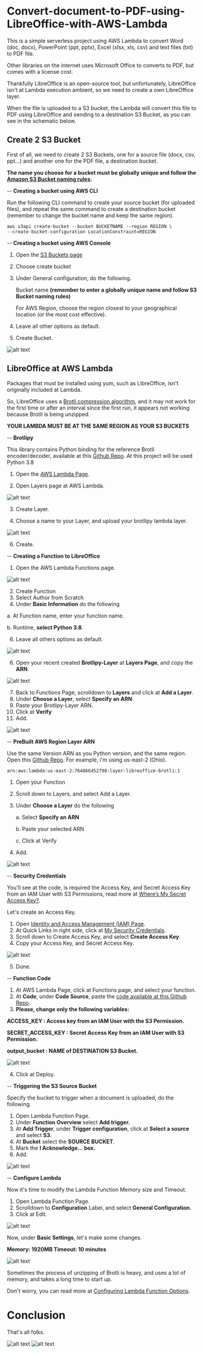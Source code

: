 # Convert-document-to-PDF-using-LibreOffice-with-AWS-Lambda

This is a simple serverless project using AWS Lambda to convert Word (doc, docx), PowerPoint (ppt, pptx), Excel (xlsx, xls, csv) and text files (txt) to PDF file.

Other libraries on the internet uses Microsoft Office to converts to PDF, but comes with a license cost.

Thankfully LibreOffice is an open-source tool, but unfortunately, LibreOffice isn't at Lambda execution ambient, so we need to create a own LibreOffice layer. 

When the file is uploaded to a S3 bucket, the Lambda will convert this file to PDF using LibreOffice and sending to a destination S3 Bucket, as you can see in the schematic below.


## Create 2 S3 Bucket

First of all, we need to create 2 S3 Buckets, one for a source file (docx, csv, ppt...) and another one for the PDF file, a destination bucket.

**The name you choose for a bucket must be globally unique and follow the [Amazon S3 Bucket naming rules](https://docs.aws.amazon.com/AmazonS3/latest/userguide/bucketnamingrules.html).**

-- **Creating a bucket using AWS CLI**

Run the following CLI command to create your source bucket (for uploaded files), and repeat the same command to create a destination bucket (remember to change the bucket name and keep the same region).

```
aws s3api create-bucket --bucket BUCKETNAME --region REGION \
--create-bucket-configuration LocationConstraint=REGION

```

-- **Creating a bucket using AWS Console**

1. Open the [S3 Buckets page](https://console.aws.amazon.com/s3/buckets)
2. Choose create bucket
3. Under General configuration, do the following.
   
    Bucket name **(remember to enter a globally unique name and follow S3 Bucket naming rules)**
  
    For AWS Region, choose the region closest to your geographical location (or the most cost effective).

4. Leave all other options as default.
5. Create Bucket.

![alt text](https://github.com/kontrolinho/Convert-document-to-PDF-using-LibreOffice-with-AWS-Lambda/blob/main/Images/Lambda18.png?raw=true)


## LibreOffice at AWS Lambda

 Packages that must be installed using yum, such as LibreOffice, isn't originally included at Lambda.
 
 So, LibreOffice uses a [Brotli compression algorithm](https://github.com/google/brotli), and it may not work for the first time or after an interval since the first run, it appears not working because Brotli is being unzipped.

 **YOUR LAMBDA MUST BE AT THE SAME REGION AS YOUR S3 BUCKETS**

-- **Brotlipy**

This library contains Python binding for the reference Brotli encoder/decoder, available at this [Github Repo](https://github.com/kuharan/Lambda-Layers).
At this project will be used Python 3.8

1. Open the [AWS Lambda Page](https://us-east-2.console.aws.amazon.com/lambda/home?region=us-east-2#/begin).

2. Open Layers page at AWS Lambda.

![alt text](https://github.com/kontrolinho/Convert-document-to-PDF-using-LibreOffice-with-AWS-Lambda/blob/main/Images/Lambda2.png?raw=true)

3. Create Layer.

4. Choose a name to your Layer, and upload your brotlipy lambda layer.

![alt text](https://github.com/kontrolinho/Convert-document-to-PDF-using-LibreOffice-with-AWS-Lambda/blob/main/Images/Lambda3.png?raw=true)

6. Create.
   
 -- **Creating a Function to LibreOffice**
1. Open the AWS Lambda Functions page.

![alt text](https://github.com/kontrolinho/Convert-document-to-PDF-using-LibreOffice-with-AWS-Lambda/blob/main/Images/Lambda4.png?raw=true)

2. Create Function
3. Select Author from Scratch
4. Under **Basic Information** do the following

a. At Function name, enter your function name.
  
  b. Runtime, **select Python 3.8**.

6. Leave all others options as default.

![alt text](https://github.com/kontrolinho/Convert-document-to-PDF-using-LibreOffice-with-AWS-Lambda/blob/main/Images/Lambda5.png?raw=true)

6. Open your recent created **Brotlipy-Layer** at **Layers Page**, and copy the **ARN**.

![alt text](https://github.com/kontrolinho/Convert-document-to-PDF-using-LibreOffice-with-AWS-Lambda/blob/main/Images/lambda13.png?raw=true)

7. Back to Functions Page, scrolldown to **Layers** and click at **Add a Layer**.
8. Under **Choose a Layer**, select **Specify an ARN**
9. Paste your Brotlipy-Layer ARN.
10. Click at **Verify**
11. Add.

![alt text](https://github.com/kontrolinho/Convert-document-to-PDF-using-LibreOffice-with-AWS-Lambda/blob/main/Images/lambda14.png?raw=true)


-- **PreBuilt AWS Region Layer ARN**

Use the same Version ARN as you Python version, and the same region. Open this [Github Repo](https://github.com/shelfio/libreoffice-lambda-layer#version-arns).
For example, i'm using us-east-2 (Ohio).
```
arn:aws:lambda:us-east-2:764866452798:layer:libreoffice-brotli:1
```

1. Open your Function
2. Scroll down to Layers, and select Add a Layer.
3. Under **Choose a Layer** do the following

   a. Select **Specify an ARN**

   b. Paste your selected ARN

   c. Click at Verify

5. Add.

![alt text](https://github.com/kontrolinho/Convert-document-to-PDF-using-LibreOffice-with-AWS-Lambda/blob/main/Images/Lambda7.png?raw=true)

-- **Security Credentials**

You'll see at the code, is required the Access Key, and Secret Access Key from an IAM User with S3 Permissions, read more at [
Where’s My Secret Access Key?](https://aws.amazon.com/pt/blogs/security/wheres-my-secret-access-key/).

Let's create an Access Key.
1. Open [Identity and Access Management (IAM) Page](https://us-east-1.console.aws.amazon.com/iamv2/home#/home).
2. At Quick Links in right side, click at [My Security Credentials](https://us-east-1.console.aws.amazon.com/iamv2/home#/security_credentials).
3. Scroll down to Create Access Key, and select **Create Access Key**.
4. Copy your Access Key, and Secret Access Key.

![alt text](https://github.com/kontrolinho/Convert-document-to-PDF-using-LibreOffice-with-AWS-Lambda/blob/main/Images/Lambda8.png?raw=true)

5. Done.


-- **Function Code**
 1. At AWS Lambda Page, click at Functions page, and select your function.
 2. At **Code**, under **Code Source**, paste the [code available at this Github Repo](https://github.com/kontrolinho/Convert-document-to-PDF-using-LibreOffice-with-AWS-Lambda/blob/main/converter.py). 
 3. **Please, change only the following variables:**
  
  
  **ACCESS_KEY : Access key from an IAM User with the S3 Permission.**
  
  **SECRET_ACCESS_KEY : Secret Access Key from an IAM User with S3 Permission.**
  
  **output_bucket : NAME of DESTINATION S3 Bucket.**

  ![alt text](https://github.com/kontrolinho/Convert-document-to-PDF-using-LibreOffice-with-AWS-Lambda/blob/main/Images/Lambda9.png?raw=true)

 
 4. Click at Deploy.


-- **Triggering the S3 Source Bucket**


Specify the bucket to trigger when a document is uploaded, do the following.
1. Open Lambda Function Page.
2. Under **Function Overview** select **Add trigger.**
3. At **Add Trigger**, under **Trigger configuration**, click at **Select a source** and select **S3**.
4. At **Bucket** select the **SOURCE BUCKET**.
5. Mark the **I Acknowledge... box.**
6. Add.

![alt text](https://github.com/kontrolinho/Convert-document-to-PDF-using-LibreOffice-with-AWS-Lambda/blob/main/Images/lambda10.png?raw=true)

-- **Configure Lambda**


Now it's time to modify the Lambda Function Memory size and Timeout.
1. Open Lambda Function Page.
2. Scrolldown to **Configuration** Label, and select **General Configuration.**
3. Click at Edit.

![alt text](https://github.com/kontrolinho/Convert-document-to-PDF-using-LibreOffice-with-AWS-Lambda/blob/main/Images/lambda11.png?raw=true)

Now, under **Basic Settings**, let's make some changes.

**Memory: 1920MB
Timeout: 10 minutes**

![alt text](https://github.com/kontrolinho/Convert-document-to-PDF-using-LibreOffice-with-AWS-Lambda/blob/main/Images/lambda12.png?raw=true)

Sometimes the process of unzipping of Brotli is heavy, and uses a lot of memory, and takes a long time to start up.

Don't worry, you can read more at [Configuring Lambda Function Options](https://docs.aws.amazon.com/lambda/latest/dg/configuration-function-common.html).


# Conclusion

That's all folks.


![alt text](https://github.com/kontrolinho/Convert-document-to-PDF-using-LibreOffice-with-AWS-Lambda/blob/main/Images/lambda15.png?raw=true)
![alt text](https://github.com/kontrolinho/Convert-document-to-PDF-using-LibreOffice-with-AWS-Lambda/blob/main/Images/lambda16.png?raw=true)
